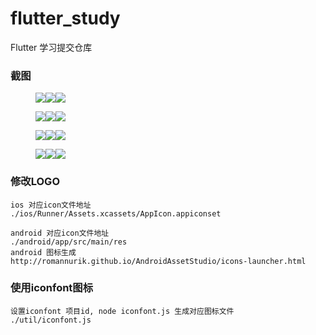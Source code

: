# flutter_study

Flutter 学习提交仓库

### 截图
<style>
figure{display:flex}
</style>
<figure>
    <img src="/demo/demo1.png">
    <img src="/demo/demo2.png">
    <img src="/demo/demo3.png">
</figure>
<figure>
    <img src="/demo/demo4.png">
    <img src="/demo/demo5.png">
    <img src="/demo/demo6.png">
</figure>
<figure>
    <img src="/demo/demo7.png">
    <img src="/demo/demo8.png">
    <img src="/demo/demo9.png">
</figure>
<figure>
    <img src="/demo/demo10.png">
    <img src="/demo/demo11.png">
    <img src="/demo/demo12.png">
</figure>

### 修改LOGO
    ios 对应icon文件地址
    ./ios/Runner/Assets.xcassets/AppIcon.appiconset
 
    android 对应icon文件地址
    ./android/app/src/main/res
    android 图标生成
    http://romannurik.github.io/AndroidAssetStudio/icons-launcher.html

### 使用iconfont图标
    设置iconfont 项目id, node iconfont.js 生成对应图标文件
    ./util/iconfont.js

